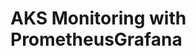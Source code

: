 # AKS Monitoring with PrometheusGrafana                                                                                                                                                                                                                                                                                                                                                                                                                                           

